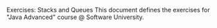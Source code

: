 Exercises: Stacks and Queues
This document defines the exercises for "Java Advanced" course @ Software University.
